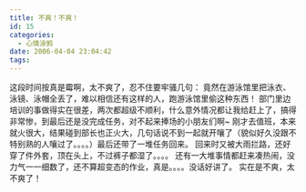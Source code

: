 ```yaml
---
title: 不爽！不爽！
id: 15
categories:
  - 心情涂鸦
date: 2006-04-04 23:04:42
tags:
---
```


 这段时间按真是霉啊，太不爽了，忍不住要牢骚几句：
 竟然在游泳馆里把泳衣、泳镜、泳帽全丢了，难以相信还有这样的人，跑游泳馆里偷这种东西！
 部门里边培训的事做得实在很差，两次都超级不顺利，什么意外情况都让我给赶上了，搞得非常惨，到最后还是没完成任务，对不起来捧场的小朋友们啊~
 刚才去值班，本来就火很大，结果碰到部长也正火大，几句话说不到一起就开嚷了（貌似好久没跟不特别熟的人嚷过了。。。。）最后还带了一堆任务回来。
 回来时又被大雨拦路，还好穿了件外套，顶在头上，不过裤子都湿了。。。。
 还有一大堆事情都赶来凑热闹，没力气一一细数了，还不算超变态的作业，真是。。。。没话好讲了。
 实在是不爽，太不爽了！
 
 
